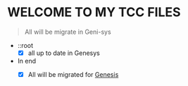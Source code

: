 # WELCOME TO MY TCC FILES

> All will be migrate in Geni-sys

- ::root
  - [X] all up to date in Genesys
  
- In end
  - [X] All will be migrated for [Genesis](https://github.com/geni-sys)
  

